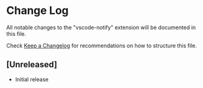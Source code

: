 # Change Log

All notable changes to the "vscode-notify" extension will be documented in this file.

Check [Keep a Changelog](http://keepachangelog.com/) for recommendations on how to structure this file.

## [Unreleased]

- Initial release